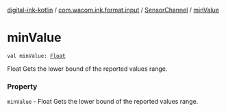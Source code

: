[digital-ink-kotlin](../../index.md) / [com.wacom.ink.format.input](../index.md) / [SensorChannel](index.md) / [minValue](./min-value.md)

# minValue

`val minValue: `[`Float`](https://kotlinlang.org/api/latest/jvm/stdlib/kotlin/-float/index.html)

Float Gets the lower bound of the reported values range.

### Property

`minValue` - Float Gets the lower bound of the reported values range.